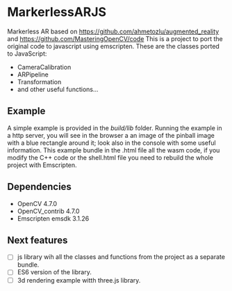 # MarkerlessARJS
Markerless AR based on https://github.com/ahmetozlu/augmented_reality and https://github.com/MasteringOpenCV/code
This is a project to port the original code to javascript using emscripten.
These are the classes ported to JavaScript:
- CameraCalibration
- ARPipeline
- Transformation
- and other useful functions...

## Example

A simple example is provided in the *build/lib* folder. Running the example in a http server, you will see in the browser a an image of the pinball image with a blue rectangle around it; look also in the console with some useful information.
This example bundle in the .html file all the wasm code, if you modify the C++ code or the shell.html file you need to rebuild the whole project with Emscripten.

## Dependencies

- OpenCV 4.7.0
- OpenCV_contrib 4.7.0
- Emscripten emsdk 3.1.26

## Next features

- [ ] js library wih all the classes and functions from the project as a separate bundle.
- [ ] ES6 version of the library.
- [ ] 3d rendering example witth three.js library.
